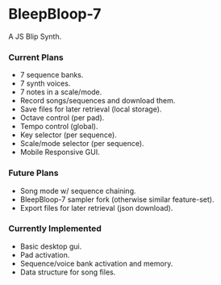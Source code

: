 # BleepBloop-7
A JS Blip Synth. 

### Current Plans
  * 7 sequence banks. 
  * 7 synth voices. 
  * 7 notes in a scale/mode.
  * Record songs/sequences and download them.
  * Save files for later retrieval (local storage).
  * Octave control (per pad).
  * Tempo control (global).
  * Key selector (per sequence).
  * Scale/mode selector (per sequence).
  * Mobile Responsive GUI.

### Future Plans
  * Song mode w/ sequence chaining.
  * BleepBloop-7 sampler fork (otherwise similar feature-set).
  * Export files for later retrieval (json download).

### Currently Implemented
  * Basic desktop gui.
  * Pad activation.
  * Sequence/voice bank activation and memory.
  * Data structure for song files.
